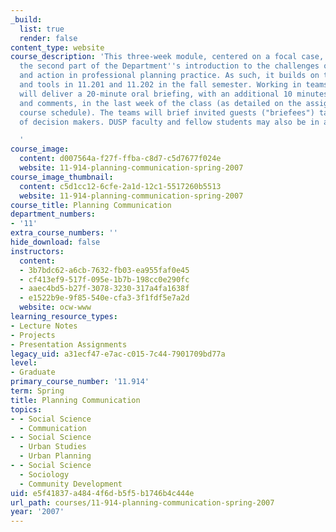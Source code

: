 ```yaml
---
_build:
  list: true
  render: false
content_type: website
course_description: 'This three-week module, centered on a focal case, represents
  the second part of the Department''s introduction to the challenges of reflection
  and action in professional planning practice. As such, it builds on the concepts
  and tools in 11.201 and 11.202 in the fall semester. Working in teams, students
  will deliver a 20-minute oral briefing, with an additional 10 minutes for questions
  and comments, in the last week of the class (as detailed on the assignment and posted
  course schedule). The teams will brief invited guests ("briefees") taking the roles
  of decision makers. DUSP faculty and fellow students may also be in attendance.

  '
course_image:
  content: d007564a-f27f-ffba-c8d7-c5d7677f024e
  website: 11-914-planning-communication-spring-2007
course_image_thumbnail:
  content: c5d1cc12-6cfe-2a1d-12c1-5517260b5513
  website: 11-914-planning-communication-spring-2007
course_title: Planning Communication
department_numbers:
- '11'
extra_course_numbers: ''
hide_download: false
instructors:
  content:
  - 3b7bdc62-a6cb-7632-fb03-ea955faf0e45
  - cf413ef9-517f-095e-1b7b-198cc0e290fc
  - aaec4bd5-b27f-3078-3230-317a4fa1638f
  - e1522b9e-9f85-540e-cfa3-3f1fdf5e7a2d
  website: ocw-www
learning_resource_types:
- Lecture Notes
- Projects
- Presentation Assignments
legacy_uid: a31ecf47-e7ac-c015-7c44-7901709bd77a
level:
- Graduate
primary_course_number: '11.914'
term: Spring
title: Planning Communication
topics:
- - Social Science
  - Communication
- - Social Science
  - Urban Studies
  - Urban Planning
- - Social Science
  - Sociology
  - Community Development
uid: e5f41837-a484-4f6d-b5f5-b1746b4c444e
url_path: courses/11-914-planning-communication-spring-2007
year: '2007'
---
```

